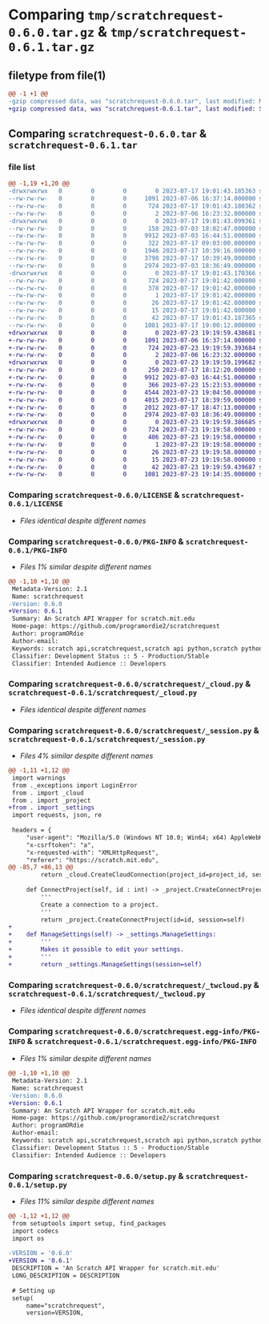 # Comparing `tmp/scratchrequest-0.6.0.tar.gz` & `tmp/scratchrequest-0.6.1.tar.gz`

## filetype from file(1)

```diff
@@ -1 +1 @@
-gzip compressed data, was "scratchrequest-0.6.0.tar", last modified: Mon Jul 17 19:01:43 2023, max compression
+gzip compressed data, was "scratchrequest-0.6.1.tar", last modified: Sun Jul 23 19:19:59 2023, max compression
```

## Comparing `scratchrequest-0.6.0.tar` & `scratchrequest-0.6.1.tar`

### file list

```diff
@@ -1,19 +1,20 @@
-drwxrwxrwx   0        0        0        0 2023-07-17 19:01:43.185363 scratchrequest-0.6.0/
--rw-rw-rw-   0        0        0     1091 2023-07-06 16:37:14.000000 scratchrequest-0.6.0/LICENSE
--rw-rw-rw-   0        0        0      724 2023-07-17 19:01:43.180362 scratchrequest-0.6.0/PKG-INFO
--rw-rw-rw-   0        0        0        2 2023-07-06 16:23:32.000000 scratchrequest-0.6.0/README.md
-drwxrwxrwx   0        0        0        0 2023-07-17 19:01:43.099361 scratchrequest-0.6.0/scratchrequest/
--rw-rw-rw-   0        0        0      158 2023-07-03 18:02:47.000000 scratchrequest-0.6.0/scratchrequest/__init__.py
--rw-rw-rw-   0        0        0     9912 2023-07-03 16:44:51.000000 scratchrequest-0.6.0/scratchrequest/_cloud.py
--rw-rw-rw-   0        0        0      322 2023-07-17 09:03:00.000000 scratchrequest-0.6.0/scratchrequest/_exceptions.py
--rw-rw-rw-   0        0        0     1946 2023-07-17 10:39:16.000000 scratchrequest-0.6.0/scratchrequest/_project.py
--rw-rw-rw-   0        0        0     3798 2023-07-17 10:39:49.000000 scratchrequest-0.6.0/scratchrequest/_session.py
--rw-rw-rw-   0        0        0     2974 2023-07-03 18:36:49.000000 scratchrequest-0.6.0/scratchrequest/_twcloud.py
-drwxrwxrwx   0        0        0        0 2023-07-17 19:01:43.170366 scratchrequest-0.6.0/scratchrequest.egg-info/
--rw-rw-rw-   0        0        0      724 2023-07-17 19:01:42.000000 scratchrequest-0.6.0/scratchrequest.egg-info/PKG-INFO
--rw-rw-rw-   0        0        0      378 2023-07-17 19:01:42.000000 scratchrequest-0.6.0/scratchrequest.egg-info/SOURCES.txt
--rw-rw-rw-   0        0        0        1 2023-07-17 19:01:42.000000 scratchrequest-0.6.0/scratchrequest.egg-info/dependency_links.txt
--rw-rw-rw-   0        0        0       26 2023-07-17 19:01:42.000000 scratchrequest-0.6.0/scratchrequest.egg-info/requires.txt
--rw-rw-rw-   0        0        0       15 2023-07-17 19:01:42.000000 scratchrequest-0.6.0/scratchrequest.egg-info/top_level.txt
--rw-rw-rw-   0        0        0       42 2023-07-17 19:01:43.187365 scratchrequest-0.6.0/setup.cfg
--rw-rw-rw-   0        0        0     1081 2023-07-17 19:00:12.000000 scratchrequest-0.6.0/setup.py
+drwxrwxrwx   0        0        0        0 2023-07-23 19:19:59.438681 scratchrequest-0.6.1/
+-rw-rw-rw-   0        0        0     1091 2023-07-06 16:37:14.000000 scratchrequest-0.6.1/LICENSE
+-rw-rw-rw-   0        0        0      724 2023-07-23 19:19:59.393684 scratchrequest-0.6.1/PKG-INFO
+-rw-rw-rw-   0        0        0        2 2023-07-06 16:23:32.000000 scratchrequest-0.6.1/README.md
+drwxrwxrwx   0        0        0        0 2023-07-23 19:19:59.199682 scratchrequest-0.6.1/scratchrequest/
+-rw-rw-rw-   0        0        0      250 2023-07-17 18:12:20.000000 scratchrequest-0.6.1/scratchrequest/__init__.py
+-rw-rw-rw-   0        0        0     9912 2023-07-03 16:44:51.000000 scratchrequest-0.6.1/scratchrequest/_cloud.py
+-rw-rw-rw-   0        0        0      366 2023-07-23 15:23:53.000000 scratchrequest-0.6.1/scratchrequest/_exceptions.py
+-rw-rw-rw-   0        0        0     4544 2023-07-23 19:04:50.000000 scratchrequest-0.6.1/scratchrequest/_project.py
+-rw-rw-rw-   0        0        0     4015 2023-07-17 18:39:59.000000 scratchrequest-0.6.1/scratchrequest/_session.py
+-rw-rw-rw-   0        0        0     2012 2023-07-17 18:47:13.000000 scratchrequest-0.6.1/scratchrequest/_settings.py
+-rw-rw-rw-   0        0        0     2974 2023-07-03 18:36:49.000000 scratchrequest-0.6.1/scratchrequest/_twcloud.py
+drwxrwxrwx   0        0        0        0 2023-07-23 19:19:59.386685 scratchrequest-0.6.1/scratchrequest.egg-info/
+-rw-rw-rw-   0        0        0      724 2023-07-23 19:19:58.000000 scratchrequest-0.6.1/scratchrequest.egg-info/PKG-INFO
+-rw-rw-rw-   0        0        0      406 2023-07-23 19:19:58.000000 scratchrequest-0.6.1/scratchrequest.egg-info/SOURCES.txt
+-rw-rw-rw-   0        0        0        1 2023-07-23 19:19:58.000000 scratchrequest-0.6.1/scratchrequest.egg-info/dependency_links.txt
+-rw-rw-rw-   0        0        0       26 2023-07-23 19:19:58.000000 scratchrequest-0.6.1/scratchrequest.egg-info/requires.txt
+-rw-rw-rw-   0        0        0       15 2023-07-23 19:19:58.000000 scratchrequest-0.6.1/scratchrequest.egg-info/top_level.txt
+-rw-rw-rw-   0        0        0       42 2023-07-23 19:19:59.439687 scratchrequest-0.6.1/setup.cfg
+-rw-rw-rw-   0        0        0     1081 2023-07-23 19:14:35.000000 scratchrequest-0.6.1/setup.py
```

### Comparing `scratchrequest-0.6.0/LICENSE` & `scratchrequest-0.6.1/LICENSE`

 * *Files identical despite different names*

### Comparing `scratchrequest-0.6.0/PKG-INFO` & `scratchrequest-0.6.1/PKG-INFO`

 * *Files 1% similar despite different names*

```diff
@@ -1,10 +1,10 @@
 Metadata-Version: 2.1
 Name: scratchrequest
-Version: 0.6.0
+Version: 0.6.1
 Summary: An Scratch API Wrapper for scratch.mit.edu
 Home-page: https://github.com/programordie2/scratchrequest
 Author: programORdie
 Author-email: 
 Keywords: scratch api,scratchrequest,scratch api python,scratch python,scratch for python,scratch,scratch cloud,scratch cloud variables,scratch bot
 Classifier: Development Status :: 5 - Production/Stable
 Classifier: Intended Audience :: Developers
```

### Comparing `scratchrequest-0.6.0/scratchrequest/_cloud.py` & `scratchrequest-0.6.1/scratchrequest/_cloud.py`

 * *Files identical despite different names*

### Comparing `scratchrequest-0.6.0/scratchrequest/_session.py` & `scratchrequest-0.6.1/scratchrequest/_session.py`

 * *Files 4% similar despite different names*

```diff
@@ -1,11 +1,12 @@
 import warnings
 from ._exceptions import LoginError
 from . import _cloud
 from . import _project
+from . import _settings
 import requests, json, re
 
 headers = {
     "user-agent": "Mozilla/5.0 (Windows NT 10.0; Win64; x64) AppleWebKit/537.36 (KHTML, like Gecko) Chrome/75.0.3770.142 Safari/537.36",
     "x-csrftoken": "a",
     "x-requested-with": "XMLHttpRequest",
     "referer": "https://scratch.mit.edu",
@@ -85,7 +86,13 @@
         return _cloud.CreateCloudConnection(project_id=project_id, session=self, **kwargs)
 
     def ConnectProject(self, id : int) -> _project.CreateConnectProject:
         '''
         Create a connection to a project.
         '''
         return _project.CreateConnectProject(id=id, session=self)
+
+    def ManageSettings(self) -> _settings.ManageSettings:
+        '''
+        Makes it possible to edit your settings.
+        '''
+        return _settings.ManageSettings(session=self)
```

### Comparing `scratchrequest-0.6.0/scratchrequest/_twcloud.py` & `scratchrequest-0.6.1/scratchrequest/_twcloud.py`

 * *Files identical despite different names*

### Comparing `scratchrequest-0.6.0/scratchrequest.egg-info/PKG-INFO` & `scratchrequest-0.6.1/scratchrequest.egg-info/PKG-INFO`

 * *Files 1% similar despite different names*

```diff
@@ -1,10 +1,10 @@
 Metadata-Version: 2.1
 Name: scratchrequest
-Version: 0.6.0
+Version: 0.6.1
 Summary: An Scratch API Wrapper for scratch.mit.edu
 Home-page: https://github.com/programordie2/scratchrequest
 Author: programORdie
 Author-email: 
 Keywords: scratch api,scratchrequest,scratch api python,scratch python,scratch for python,scratch,scratch cloud,scratch cloud variables,scratch bot
 Classifier: Development Status :: 5 - Production/Stable
 Classifier: Intended Audience :: Developers
```

### Comparing `scratchrequest-0.6.0/setup.py` & `scratchrequest-0.6.1/setup.py`

 * *Files 11% similar despite different names*

```diff
@@ -1,12 +1,12 @@
 from setuptools import setup, find_packages
 import codecs
 import os
 
-VERSION = '0.6.0'
+VERSION = '0.6.1'
 DESCRIPTION = 'An Scratch API Wrapper for scratch.mit.edu'
 LONG_DESCRIPTION = DESCRIPTION
 
 # Setting up
 setup(
     name="scratchrequest",
     version=VERSION,
```

